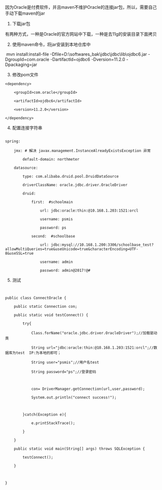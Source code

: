 因为Oracle是付费软件，并且maven不维护Oracle的连接jar包，所以，需要自己手动下载maven的jar

1. 下载jar包

​    有两种方式，一种是Oracle的官方网站中下载，一种是去11g的安装目录下面拷贝

2. 使用maven命令，将jar安装到本地仓库中

​    mvn install:install-file -Dfile=D:\softwares_bak\jdbc\jdbc\lib\ojdbc6.jar -DgroupId=com.oracle -DartifactId=ojdbc6 -Dversion=11.2.0 -Dpackaging=jar

3. 修改pom文件

```
<dependency>

    <groupId>com.oracle</groupId>

    <artifactId>ojdbc6</artifactId>

    <version>11.2.0</version>

</dependency>
```

4. 配置连接字符串

```

spring:

    jmx: # 解决 javax.management.InstanceAlreadyExistsException 异常

        default-domain: northmeter

    datasource:

        type: com.alibaba.druid.pool.DruidDataSource

        driverClassName: oracle.jdbc.driver.OracleDriver

        druid:

            first:  #schoolmain

                url: jdbc:oracle:thin:@10.168.1.203:1521:orcl

                username: psmis

                password: ps

            second:  #schoolbase

                url: jdbc:mysql://10.168.1.200:3306/schoolbase_test?allowMultiQueries=true&useUnicode=true&characterEncoding=UTF-8&useSSL=true

                username: admin

                password: admin@2017!@#
```

5. 测试

```


public class ConnectOracle {

    public static Connection con;

    public static void testConnect() {

        try{

            Class.forName("oracle.jdbc.driver.OracleDriver");//加载驱动类

            String url="jdbc:oracle:thin:@10.168.1.203:1521:orcl";//数据库为test  IP:为本地的即可；

            String user="psmis";//用户名test

            String password="ps";//登录密码



            con= DriverManager.getConnection(url,user,password);

            System.out.println("connect success!");



        }catch(Exception e){

            e.printStackTrace();

        }

    }

    public static void main(String[] args) throws SQLException {

        testConnect();

    }



}
```

 